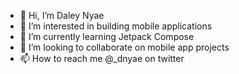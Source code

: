 - 👋 Hi, I’m Daley Nyae
- 👀 I’m interested in building mobile applications
- 🌱 I’m currently learning Jetpack Compose
- 💞️ I’m looking to collaborate on mobile app projects
- 📫 How to reach me @_dnyae on twitter

<!---
Nyae44/Nyae44 is a ✨ special ✨ repository because its `README.md` (this file) appears on your GitHub profile.
You can click the Preview link to take a look at your changes.
--->
